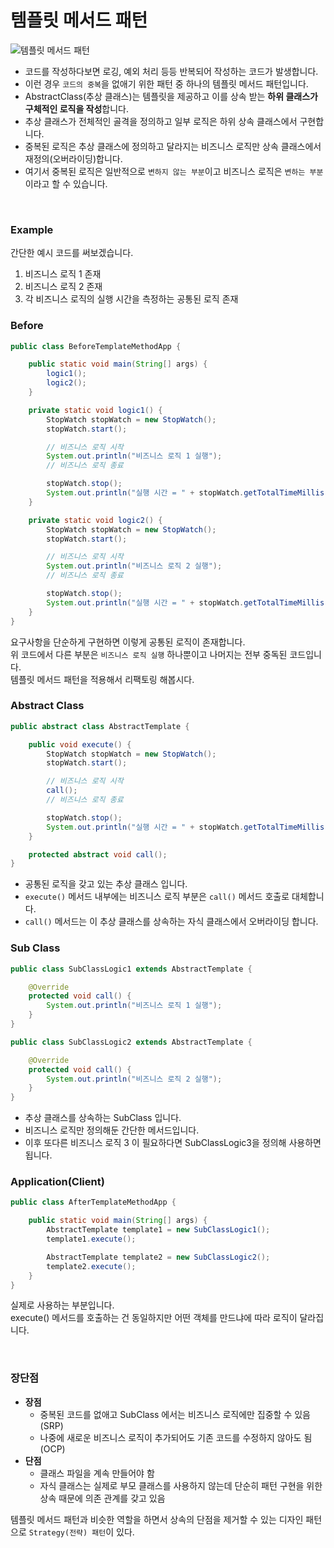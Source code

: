 # 템플릿 메서드 패턴

![템플릿 메서드 패턴](./image/templete.png)

- 코드를 작성하다보면 로깅, 예외 처리 등등 반복되어 작성하는 코드가 발생합니다.  
- 이런 경우 `코드의 중복`을 없애기 위한 패턴 중 하나의 템플릿 메서드 패턴입니다.
- AbstractClass(추상 클래스)는 템플릿을 제공하고 이를 상속 받는 **하위 클래스가 구체적인 로직을 작성**합니다.
- 추상 클래스가 전체적인 골격을 정의하고 일부 로직은 하위 상속 클래스에서 구현합니다.
- 중복된 로직은 추상 클래스에 정의하고 달라지는 비즈니스 로직만 상속 클래스에서 재정의(오버라이딩)합니다.
- 여기서 중복된 로직은 일반적으로 `변하지 않는 부분`이고 비즈니스 로직은 `변하는 부분`이라고 할 수 있습니다.

<br>

### Example
간단한 예시 코드를 써보겠습니다.
1. 비즈니스 로직 1 존재
2. 비즈니스 로직 2 존재
3. 각 비즈니스 로직의 실행 시간을 측정하는 공통된 로직 존재

### Before

```java
public class BeforeTemplateMethodApp {

    public static void main(String[] args) {
        logic1();
        logic2();
    }

    private static void logic1() {
        StopWatch stopWatch = new StopWatch();
        stopWatch.start();

        // 비즈니스 로직 시작
        System.out.println("비즈니스 로직 1 실행");
        // 비즈니스 로직 종료

        stopWatch.stop();
        System.out.println("실행 시간 = " + stopWatch.getTotalTimeMillis());
    }

    private static void logic2() {
        StopWatch stopWatch = new StopWatch();
        stopWatch.start();

        // 비즈니스 로직 시작
        System.out.println("비즈니스 로직 2 실행");
        // 비즈니스 로직 종료

        stopWatch.stop();
        System.out.println("실행 시간 = " + stopWatch.getTotalTimeMillis());
    }
}
```

요구사항을 단순하게 구현하면 이렇게 공통된 로직이 존재합니다.  
위 코드에서 다른 부분은 `비즈니스 로직 실행` 하나뿐이고 나머지는 전부 중독된 코드입니다.  
템플릿 메서드 패턴을 적용해서 리팩토링 해봅시다.

### Abstract Class

```java
public abstract class AbstractTemplate {

    public void execute() {
        StopWatch stopWatch = new StopWatch();
        stopWatch.start();

        // 비즈니스 로직 시작
        call();
        // 비즈니스 로직 종료

        stopWatch.stop();
        System.out.println("실행 시간 = " + stopWatch.getTotalTimeMillis());
    }

    protected abstract void call();
}
```
- 공통된 로직을 갖고 있는 추상 클래스 입니다. 
- `execute()` 메서드 내부에는 비즈니스 로직 부분은 `call()` 메서드 호출로 대체합니다.
- `call()` 메서드는 이 추상 클래스를 상속하는 자식 클래스에서 오버라이딩 합니다.


### Sub Class
```java
public class SubClassLogic1 extends AbstractTemplate {

    @Override
    protected void call() {
        System.out.println("비즈니스 로직 1 실행");
    }
}

public class SubClassLogic2 extends AbstractTemplate {

    @Override
    protected void call() {
        System.out.println("비즈니스 로직 2 실행");
    }
}
```
- 추상 클래스를 상속하는 SubClass 입니다.
- 비즈니스 로직만 정의해둔 간단한 메서드입니다.
- 이후 또다른 비즈니스 로직 3 이 필요하다면 SubClassLogic3을 정의해 사용하면 됩니다.

### Application(Client)
```java
public class AfterTemplateMethodApp {

    public static void main(String[] args) {
        AbstractTemplate template1 = new SubClassLogic1();
        template1.execute();

        AbstractTemplate template2 = new SubClassLogic2();
        template2.execute();
    }
}
```
실제로 사용하는 부분입니다.  
execute() 메서드를 호출하는 건 동일하지만 어떤 객체를 만드냐에 따라 로직이 달라집니다.

<br>

### 장단점
- **장점**
  - 중복된 코드를 없애고 SubClass 에서는 비즈니스 로직에만 집중할 수 있음(SRP)
  - 나중에 새로운 비즈니스 로직이 추가되어도 기존 코드를 수정하지 않아도 됨(OCP)
- **단점**
  - 클래스 파일을 계속 만들어야 함
  - 자식 클래스는 실제로 부모 클래스를 사용하지 않는데 단순히 패턴 구현을 위한 상속 때문에 의존 관계를 갖고 있음

템플릿 메서드 패턴과 비슷한 역할을 하면서 상속의 단점을 제거할 수 있는 디자인 패턴으로 `Strategy(전략) 패턴`이 있다.
